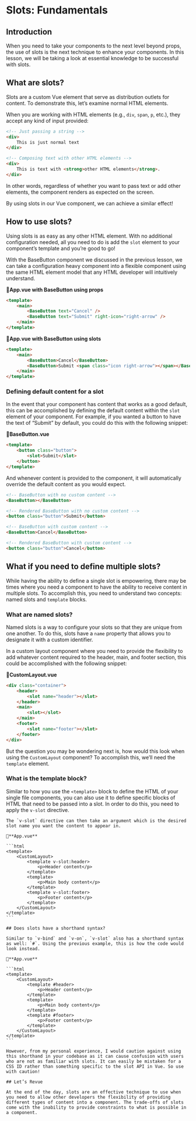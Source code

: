 # Slots: Fundamentals

## Introduction

When you need to take your components to the next level beyond props, the use of slots is the next technique to enhance your components. In this lesson, we will be taking a look at essential knowledge to be successful with slots.

## What are slots?

Slots are a custom Vue element that serve as distribution outlets for content. To demonstrate this, let’s examine normal HTML elements.

When you are working with HTML elements (e.g., `div`, `span`, `p`, etc.), they accept any kind of input provided:

```html
<!-- Just passing a string -->
<div>
    This is just normal text
</div>

<!-- Composing text with other HTML elements -->
<div>
    This is text with <strong>other HTML elements</strong>.
</div>
```

In other words, regardless of whether you want to pass text or add other elements, the component renders as expected on the screen.

By using slots in our Vue component, we can achieve a similar effect!

## How to use slots?

Using slots is as easy as any other HTML element. With no additional configuration needed, all you need to do is add the `slot` element to your component’s template and you’re good to go!

With the BaseButton component we discussed in the previous lesson, we can take a configuration heavy component into a flexible component using the same HTML element model that any HTML developer will intuitively understand.

**📄App.vue with BaseButton using props**

```html
<template>
    <main>
        <BaseButton text="Cancel" />
        <BaseButton text="Submit" right-icon="right-arrow" />
    </main>
</template>
```

**📄App.vue with BaseButton using slots**

```html
<template>
    <main>
        <BaseButton>Cancel</BaseButton>
        <BaseButton>Submit <span class="icon right-arrow"></span></BaseButton>
    </main>
</template>
```

### Defining default content for a slot

In the event that your component has content that works as a good default, this can be accomplished by defining the default content within the `slot` element of your component. For example, if you wanted a button to have the text of “Submit” by default, you could do this with the following snippet:

**📄BaseButton.vue**

```html
<template>
    <button class="button">
        <slot>Submit</slot>
    </button>
</template>
```

And whenever content is provided to the component, it will automatically override the default content as you would expect.

```html
<!-- BaseButton with no custom content -->
<BaseButton></BaseButton>

<!-- Rendered BaseButton with no custom content -->
<button class="button">Submit</button>

<!-- BaseButton with custom content -->
<BaseButton>Cancel</BaseButton>

<!-- Rendered BaseButton with custom content -->
<button class="button">Cancel</button>
```

## What if you need to define multiple slots?

While having the ability to define a single slot is empowering, there may be times where you need a component to have the ability to receive content in multiple slots. To accomplish this, you need to understand two concepts: named slots and `template` blocks.

### What are named slots?

Named slots is a way to configure your slots so that they are unique from one another. To do this, slots have a `name` property that allows you to designate it with a custom identifier.

In a custom layout component where you need to provide the flexibility to add whatever content required to the header, main, and footer section, this could be accomplished with the following snippet:

**📄CustomLayout.vue**

```html
<div class="container">
    <header>
        <slot name="header"></slot>
    </header>
    <main>
        <slot></slot>
    </main>
    <footer>
        <slot name="footer"></slot>
    </footer>
</div>
```

But the question you may be wondering next is, how would this look when using the `CustomLayout` component? To accomplish this, we’ll need the `template` element.

### What is the template block?

Similar to how you use the `<template>` block to define the HTML of your single file components, you can also use it to define specific blocks of HTML that need to be passed into a slot. In order to do this, you need to apply the `v-slot` directive.

    The `v-slot` directive can then take an argument which is the desired slot name you want the content to appear in.

    📄**App.vue**

    ```html
    <template>
        <CustomLayout>
            <template v-slot:header>
                <p>Header content</p>
            </template>
            <template>
                <p>Main body content</p>
            </template>
            <template v-slot:footer>
                <p>Footer content</p>
            </template>
        </CustomLayout>
    </template>
    ```

    ## Does slots have a shorthand syntax?

    Similar to `v-bind` and `v-on`, `v-slot` also has a shorthand syntax as well: `#`. Using the previous example, this is how the code would look instead.

    📄**App.vue**

    ```html
    <template>
        <CustomLayout>
            <template #header>
                <p>Header content</p>
            </template>
            <template>
                <p>Main body content</p>
            </template>
            <template #footer>
                <p>Footer content</p>
            </template>
        </CustomLayout>
    </template>
    ```

    However, from my personal experience, I would caution against using this shorthand in your codebase as it can cause confusion with users who are not as familiar with slots. It can easily be mistaken for a CSS ID rather than something specific to the slot API in Vue. So use with caution!

    ## Let’s Revue

    At the end of the day, slots are an effective technique to use when you need to allow other developers the flexibility of providing different types of content into a component. The trade-offs of slots come with the inability to provide constraints to what is possible in a component.